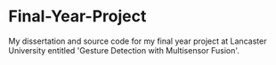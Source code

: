 # Final-Year-Project
 My dissertation and source code for my final year project at Lancaster University entitled 'Gesture Detection with Multisensor Fusion'.
